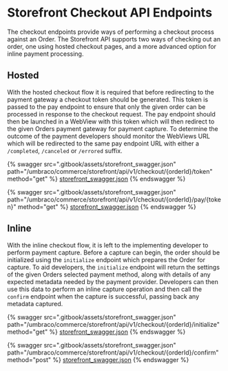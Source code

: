 # Storefront Checkout API Endpoints

The checkout endpoints provide ways of performing a checkout process against an Order. The Storefront API supports two ways of checking out an order, one using hosted checkout pages, and a more advanced option for inline payment processing.

## Hosted

With the hosted checkout flow it is required that before redirecting to the payment gateway a checkout token should be generated. This token is passed to the pay endpoint to ensure that only the given order can be processed in response to the checkout request. The pay endpoint should then be launched in a WebView with this token which will then redirect to the given Orders payment gateway for payment capture. To determine the outcome of the payment developers should monitor the WebViews URL which will be redirected to the same pay endpoint URL with either a `/completed`, `/canceled` or `/errored` suffix.

{% swagger src=".gitbook/assets/storefront_swagger.json" path="/umbraco/commerce/storefront/api/v1/checkout/{orderId}/token" method="get" %}
[storefront_swagger.json](.gitbook/assets/storefront_swagger.json)
{% endswagger %}

{% swagger src=".gitbook/assets/storefront_swagger.json" path="/umbraco/commerce/storefront/api/v1/checkout/{orderId}/pay/{token}" method="get" %}
[storefront_swagger.json](.gitbook/assets/storefront_swagger.json)
{% endswagger %}

## Inline

With the inline checkout flow, it is left to the implementing developer to perform payment capture. Before a capture can begin, the order should be initialized using the `initialize` endpoint which prepares the Order for capture. To aid developers, the `initialize` endpoint will return the settings of the given Orders selected payment method, along with details of any expected metadata needed by the payment provider. Developers can then use this data to perform an inline capture operation and then call the `confirm` endpoint when the capture is successful, passing back any metadata captured.

{% swagger src=".gitbook/assets/storefront_swagger.json" path="/umbraco/commerce/storefront/api/v1/checkout/{orderId}/initialize" method="get" %}
[storefront_swagger.json](.gitbook/assets/storefront_swagger.json)
{% endswagger %}

{% swagger src=".gitbook/assets/storefront_swagger.json" path="/umbraco/commerce/storefront/api/v1/checkout/{orderId}/confirm" method="post" %}
[storefront_swagger.json](.gitbook/assets/storefront_swagger.json)
{% endswagger %}